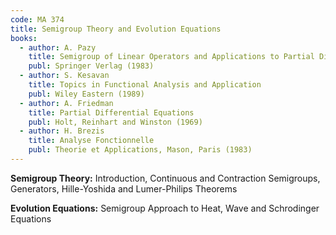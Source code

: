 ```yaml
---
code: MA 374
title: Semigroup Theory and Evolution Equations
books:
  - author: A. Pazy
    title: Semigroup of Linear Operators and Applications to Partial Differential Equations
    publ: Springer Verlag (1983)
  - author: S. Kesavan
    title: Topics in Functional Analysis and Application
    publ: Wiley Eastern (1989)
  - author: A. Friedman
    title: Partial Differential Equations
    publ: Holt, Reinhart and Winston (1969)
  - author: H. Brezis
    title: Analyse Fonctionnelle
    publ: Theorie et Applications, Mason, Paris (1983)
---
```


__Semigroup Theory:__ Introduction, Continuous and Contraction Semigroups, Generators, Hille-Yoshida and Lumer-Philips Theorems

__Evolution Equations:__ Semigroup Approach to Heat, Wave and Schrodinger Equations
